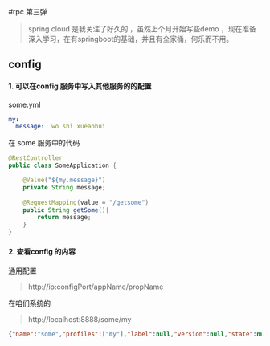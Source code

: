 #rpc 第三弹

> spring cloud 是我关注了好久的 ，虽然上个月开始写些demo ，现在准备深入学习，在有springboot的基础，并且有全家桶，何乐而不用。

## config

#### 1. 可以在config 服务中写入其他服务的的配置

some.yml
```yaml
my:
  message:  wo shi xueaohui
```

在 some 服务中的代码

```java
@RestController
public class SomeApplication {

    @Value("${my.message}")
    private String message;
    
    @RequestMapping(value = "/getsome")
    public String getSome(){
        return message;
    }
}

```

#### 2. 查看config 的内容

通用配置
> http://ip:configPort/appName/propName

在咱们系统的

> http://localhost:8888/some/my

```json
{"name":"some","profiles":["my"],"label":null,"version":null,"state":null,"propertySources":[{"name":"classpath:/config/some.yml","source":{"my.message":"wo shi xueaohui"}}]}
```
